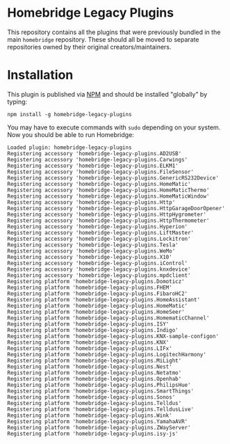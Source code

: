 
# Homebridge Legacy Plugins

This repository contains all the plugins that were previously bundled in the main `homebridge` repository. These should all be moved to separate repositories owned by their original creators/maintainers.

# Installation

This plugin is published via [NPM](https://www.npmjs.com/package/homebridge) and should be installed "globally" by typing:

    npm install -g homebridge-legacy-plugins

You may have to execute commands with `sudo` depending on your system. Now you should be able to run Homebridge:

    Loaded plugin: homebridge-legacy-plugins
    Registering accessory 'homebridge-legacy-plugins.AD2USB'
    Registering accessory 'homebridge-legacy-plugins.Carwings'
    Registering accessory 'homebridge-legacy-plugins.ELKM1'
    Registering accessory 'homebridge-legacy-plugins.FileSensor'
    Registering accessory 'homebridge-legacy-plugins.GenericRS232Device'
    Registering accessory 'homebridge-legacy-plugins.HomeMatic'
    Registering accessory 'homebridge-legacy-plugins.HomeMaticThermo'
    Registering accessory 'homebridge-legacy-plugins.HomeMaticWindow'
    Registering accessory 'homebridge-legacy-plugins.Http'
    Registering accessory 'homebridge-legacy-plugins.HttpGarageDoorOpener'
    Registering accessory 'homebridge-legacy-plugins.HttpHygrometer'
    Registering accessory 'homebridge-legacy-plugins.HttpThermometer'
    Registering accessory 'homebridge-legacy-plugins.Hyperion'
    Registering accessory 'homebridge-legacy-plugins.LiftMaster'
    Registering accessory 'homebridge-legacy-plugins.Lockitron'
    Registering accessory 'homebridge-legacy-plugins.Tesla'
    Registering accessory 'homebridge-legacy-plugins.WeMo'
    Registering accessory 'homebridge-legacy-plugins.X10'
    Registering accessory 'homebridge-legacy-plugins.iControl'
    Registering accessory 'homebridge-legacy-plugins.knxdevice'
    Registering accessory 'homebridge-legacy-plugins.mpdclient'
    Registering platform 'homebridge-legacy-plugins.Domoticz'
    Registering platform 'homebridge-legacy-plugins.FHEM'
    Registering platform 'homebridge-legacy-plugins.FibaroHC2'
    Registering platform 'homebridge-legacy-plugins.HomeAssistant'
    Registering platform 'homebridge-legacy-plugins.HomeMatic'
    Registering platform 'homebridge-legacy-plugins.HomeSeer'
    Registering platform 'homebridge-legacy-plugins.HomematicChannel'
    Registering platform 'homebridge-legacy-plugins.ISY'
    Registering platform 'homebridge-legacy-plugins.Indigo'
    Registering platform 'homebridge-legacy-plugins.KNX-sample-configon'
    Registering platform 'homebridge-legacy-plugins.KNX'
    Registering platform 'homebridge-legacy-plugins.LIFx'
    Registering platform 'homebridge-legacy-plugins.LogitechHarmony'
    Registering platform 'homebridge-legacy-plugins.MiLight'
    Registering platform 'homebridge-legacy-plugins.Nest'
    Registering platform 'homebridge-legacy-plugins.Netatmo'
    Registering platform 'homebridge-legacy-plugins.Openhab'
    Registering platform 'homebridge-legacy-plugins.PhilipsHue'
    Registering platform 'homebridge-legacy-plugins.SmartThings'
    Registering platform 'homebridge-legacy-plugins.Sonos'
    Registering platform 'homebridge-legacy-plugins.Telldus'
    Registering platform 'homebridge-legacy-plugins.TelldusLive'
    Registering platform 'homebridge-legacy-plugins.Wink'
    Registering platform 'homebridge-legacy-plugins.YamahaAVR'
    Registering platform 'homebridge-legacy-plugins.ZWayServer'
    Registering platform 'homebridge-legacy-plugins.isy-js'
